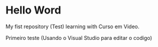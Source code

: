 # Hello Word
 My fist repository (Test) 
 learning with Curso em Video.

Primeiro teste (Usando o Visual Studio para editar o codigo)
